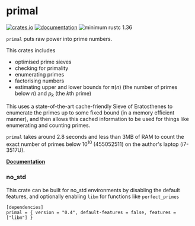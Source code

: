 # primal

[![crates.io](https://img.shields.io/crates/v/primal.svg)](https://crates.io/crates/primal)
[![documentation](https://docs.rs/primal/badge.svg)](https://docs.rs/primal)
![minimum rustc 1.36](https://img.shields.io/badge/rustc-1.36+-red.svg)

`primal` puts raw power into prime numbers.

This crates includes

- optimised prime sieves
- checking for primality
- enumerating primes
- factorising numbers
- estimating upper and lower bounds for π(*n*) (the number of primes
  below *n*) and *p<sub>k</sub>* (the <i>k</i>th prime)

This uses a state-of-the-art cache-friendly Sieve of Eratosthenes
to enumerate the primes up to some fixed bound (in a memory
efficient manner), and then allows this cached information to be
used for things like enumerating and counting primes.

`primal` takes around 2.8 seconds and less than 3MB of RAM to
count the exact number of primes below 10<sup>10</sup> (455052511)
on the author's laptop (i7-3517U).

[**Documentation**](http://docs.rs/primal/)

### no_std

This crate can be built for no_std environments by disabling the default features, and optionally enabling `libm` for functions like `perfect_primes`
```
[dependencies]
primal = { version = "0.4", default-features = false, features = ["libm"] }
```